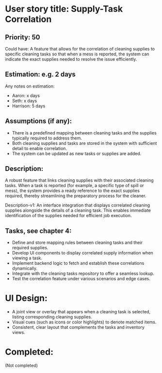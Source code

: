 # User story title: Supply-Task Correlation

## Priority: 50
Could have:
A feature that allows for the correlation of cleaning supplies to specific cleaning tasks so that when a mess is reported, the system can indicate the exact supplies needed to resolve the issue efficiently.

## Estimation: e.g. 2 days
Any notes on estimation:
* Aaron: x days
* Seth: x days
* Harrison: 5 days

## Assumptions (if any):
- There is a predefined mapping between cleaning tasks and the supplies typically required to address them.
- Both cleaning supplies and tasks are stored in the system with sufficient detail to enable correlation.
- The system can be updated as new tasks or supplies are added.

## Description:
A robust feature that links cleaning supplies with their associated cleaning tasks. When a task is reported (for example, a specific type of spill or mess), the system provides a ready reference to the exact supplies required, thereby streamlining the preparatory process for the cleaner.

Description-v1:
An interface integration that displays correlated cleaning supplies alongside the details of a cleaning task. This enables immediate identification of the supplies needed for efficient job execution.

## Tasks, see chapter 4:
- Define and store mapping rules between cleaning tasks and their required supplies.
- Develop UI components to display correlated supply information when viewing a task.
- Implement backend logic to fetch and establish these correlations dynamically.
- Integrate with the cleaning tasks repository to offer a seamless lookup.
- Test the correlation feature under various scenarios and edge cases.

# UI Design:
- A joint view or overlay that appears when a cleaning task is selected, listing corresponding cleaning supplies.
- Visual cues (such as icons or color highlights) to denote matched items.
- Consistent, clear layout that complements the tasks and inventory views.

# Completed:
(Not completed)

